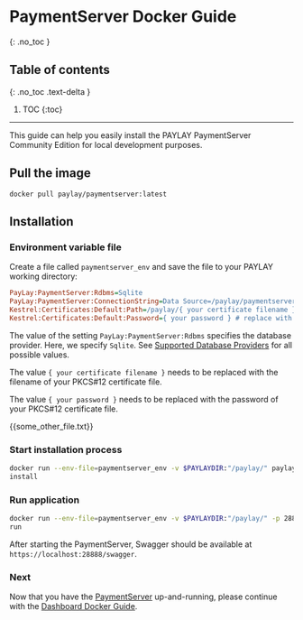 # PaymentServer Docker Guide
{: .no_toc }

## Table of contents
{: .no_toc .text-delta }

1. TOC
{:toc}

---
This guide can help you easily install the PAYLAY PaymentServer Community Edition for local development purposes.

## Pull the image
~~~
docker pull paylay/paymentserver:latest
~~~

## Installation
### Environment variable file

Create a file called `paymentserver_env` and save the file to your PAYLAY working directory:
~~~ ini
PayLay:PaymentServer:Rdbms=Sqlite
PayLay:PaymentServer:ConnectionString=Data Source=/paylay/paymentserver.sqlite
Kestrel:Certificates:Default:Path=/paylay/{ your certificate filename } # replace with your certificate name
Kestrel:Certificates:Default:Password={ your password } # replace with your certificate password
~~~
The value of the setting `PayLay:PaymentServer:Rdbms` specifies the database provider. Here, we specify `Sqlite`. See [Supported Database Providers](/paymentserver/supported-database-providers) for all possible values.

The value `{ your certificate filename }` needs to be replaced with the filename of your PKCS#12 certificate file.

The value `{ your password }` needs to be replaced with the password of your PKCS#12 certificate file.

{{some_other_file.txt}}

### Start installation process
~~~ bash
docker run --env-file=paymentserver_env -v $PAYLAYDIR:"/paylay/" paylay/paymentserver:latest \
install
~~~

### Run application
~~~ bash
docker run --env-file=paymentserver_env -v $PAYLAYDIR:"/paylay/" -p 28888:443 paylay/paymentserver:latest \
run
~~~

After starting the PaymentServer, Swagger should be available at `https://localhost:28888/swagger`.

### Next
Now that you have the [PaymentServer](paymentserver/readme.md) up-and-running, please continue with the [Dashboard Docker Guide](dashboard/docker.md).